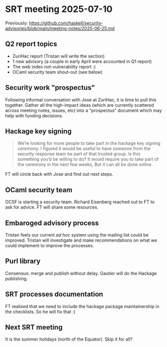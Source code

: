 # SRT meeting 2025-07-10

Previously:
https://github.com/haskell/security-advisories/blob/main/meeting-notes/2025-06-25.md


## Q2 report topics

- ZuriHac report (Tristan will write the section)
- 1 new advisory (a couple in early April were accounted in Q1 report)
- The web index not-vulnerability report :)
- OCaml security team shout-out (see below)


## Security work "prospectus"

Following informal conversation with Jose at ZuriHac, it is time to
pull this together.  Gather all the high-impact ideas (which are
currently scattered across meeting notes, issues, etc) into a
"prospectus" document which may help with funding decisions.


## Hackage key signing

> We’re looking for more people to take part in the hackage key signing
> ceremony. I figured it would be useful to have someone from the security
> response team be part of that trusted group. Is this something you’d be
> willing to do? It would require you to take part of the ceremony in the
> next few weeks, But it can all be done online.

FT will circle back with Jose and find out next steps.


## OCaml security team

OCSF is starting a security team.  Richard Eisenberg reached out to
FT to ask for advice.  FT will share some resources.


## Embaroged advisory process

Tristan feels our current *ad hoc* system using the mailing list
could be improved.  Tristan will investigate and make
recommendations on what we could implement to improve the processes.


## Purl library

Consensus: merge and publish without delay.  Gautier will do the
Hackage publishing.


## SRT processes documentation

FT realised that we need to include the hackage package
maintainership in the checklists.  So he will fix that :)


## Next SRT meeting

It is the summer holidays (north of the Equator).  Skip it
for all?
